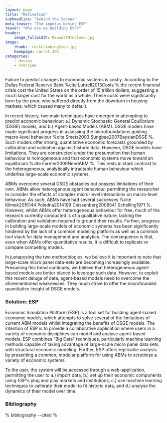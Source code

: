 ```yaml
---
layout: page
title: "Motivation"
subheadline: "Behind the Scenes"
meta_teaser: "The impetus behind ESP"
teaser: "Why are we building ESP?"
header:
    image_fullwidth: RauwolfMtnCloud.jpg
image:
    thumb:  rockclimbingIcon.jpg
    homepage: carrot.JPG
categories:
    - design
    - overview
---
```


Failure to predict changes to economic systems is costly. According to the Dallas Federal Reserve Bank %cite Luttrell2013Costs % the recent financial crisis cost the United States on the order of 15 trillion dollars, suggesting a much larger cost for the world as a whole. These costs were significantly
born by the poor, who suffered directly from the downturn in housing markets, which caused many to default.

In recent history, two main techniques have emerged in attempting to predict economic behaviour: a.) Dynamic Stochastic General Equilibrium (DSGE) models, and b.) Agent-based Models (ABM). DSGE models have made significant progress in assessing the microfoundations guiding macro-level behaviour %cite Smets2003 Sungbae2007BaysianDSGE %. Such models offer strong, quantitative economic forecasts grounded by calibration and validation against historic data. However, DSGE models have limitations. They are constructed under the presumption that human behaviour is homogeneous and that economic systems move toward an equilibrium %cite Farmer2009NeedABM %. This rests in stark contrast to the heterogeneous, analytically intractable human behaviour which underlies large-scale economic systems.

ABMs overcome several DSGE obstacles but possess limitations of their own. ABMs allow heterogenous agent behaviour, permitting the researcher to consider the effects of complex micro-level interactions on macro-level behaviour. As such, ABMs have had several successes %cite Klimek2015144 Poledna2014199 Deissenberg2008541 Schelling1971 %. However, whilst ABMs offer heterogeneous behaviour for free, much of the research currently conducted is of a qualitative nature, lacking the calibration and validation required to ground their results. Further, progress in building large-scale models of economic systems has been significantly hindered by the lack of a common modeling platform as well as a common tool stack for data management and analytics. The consequence is that, even when ABMs offer quantitative results, it is difficult to replicate or compare competing models.

In juxtaposing the two methodologies, we believe it is important to note that large-scale micro panel data-sets are becoming increasingly available. Presuming this trend continues, we believe that heterogeneous agent-based models are better placed to leverage such data. However, to exploit this recent deluge of data, agent-based models need to overcome the aforementioned weaknesses. They much strive to offer the microfounded quantitative insight of DSGE models.

### Solution: ESP

Economic Simulation Platform (ESP) is a tool set for building agent-based economic models, which attempts to solve several of the limitations of current ABM models whilst integrating the benefits of DSGE models. The intention of ESP is to provide a collaborative application where users in a variety of economic disciplines can model and analyse agent-based models. ESP combines "Big Data" techniques, particularly machine learning methods capable of taking advantage of large-scale micro panel data sets, with structural economic modeling. Further, ESP offers replicable analysis by presenting a common, modular platform for using ABMs to scrutinize a variety of economic systems.

To the user, the system will be accessed through a web-application, permitting the user to a.) import data, b.) set up their economic components using ESP's plug and play markets and institutions, c.) use machine learning techniques to calibrate their model to fit historic data, and d.) analyse the dynamics of their model over time.

### Bibliography

% bibliography --cited %
